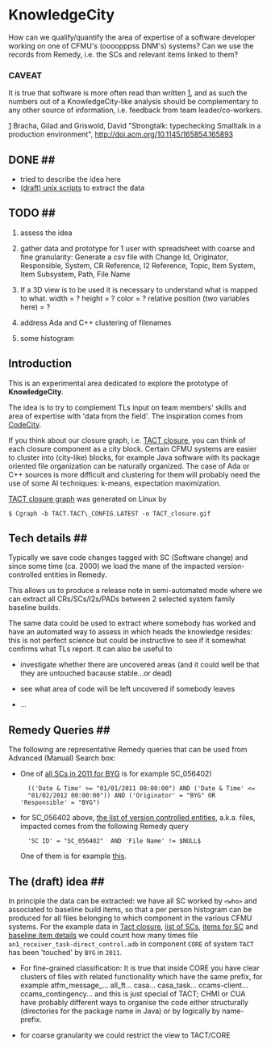 # KnowledgeCity #
How can we qualify/quantify the area of expertise of a software
developer working on one of CFMU's (oooopppss DNM's) systems?
Can we use the records from Remedy, i.e. the SCs and relevant items
linked to them?

### <a id="caveat"></a>CAVEAT ###
It is true that software is more often read than written [1],
and as such the numbers out of a KnowledgeCity-like analysis should be
complementary to any other source of information, i.e. feedback from
team leader/co-workers.

[1] Bracha, Gilad and Griswold, David
    "Strongtalk: typechecking Smalltalk in a production environment",
    http://doi.acm.org/10.1145/165854.165893

## <a id=""></a>DONE <a id="Done">##
* tried to describe the idea here
* [(draft) unix scripts][5] to extract the data

## <a id=""></a>TODO <a id="ToDo">##
1. assess the idea
2. gather data and prototype for 1 user with spreadsheet with coarse
and fine granularity:
Generate a csv file with Change Id, Originator, Responsible, System,
CR Reference, I2 Reference, Topic, Item System, Item Subsystem, Path,
File Name


3. If a 3D view is to be used it is necessary to understand what is mapped to what.
    width  = ?
    height = ?
    color  = ?
    relative position (two variables here) = ?
4. address Ada and C++ clustering of filenames
5. some histogram


## Introduction ##
This is an experimental area dedicated to explore the prototype of
**KnowledgeCity**.

The idea is to try to complement TLs input on team members' skills and
area of expertise with 'data from the field'.
The inspiration comes from [CodeCity][].

If you think about our closure graph, i.e. [TACT closure][1],
you can think of each closure component as a city block.
Certain CFMU systems are easier to cluster into (city-like) blocks,
for example Java software with its package oriented file organization
can be naturally organized. The case of Ada or C++ sources is more
difficult and clustering for them will probably need the use of some
AI techniques: k-means, expectation maximization.

[TACT closure graph][1] was generated on Linux by

    $ Cgraph -b TACT.TACT\_CONFIG.LATEST -o TACT_closure.gif

## Tech details <a id="Tech">##
Typically we save code changes tagged with SC (Software change) and
since some time (ca. 2000) we load the mane of the impacted
version-controlled entities in Remedy.

This allows us to produce a release note in semi-automated mode
where we can extract all CRs/SCs/I2s/PADs between 2 selected system
family baseline builds.

The same data could be used to extract where somebody has worked and
have an automated way to assess in which heads the knowledge resides:
this is not perfect science but could be instructive to see if it
somewhat confirms what TLs report.
It can also be useful to

 * investigate whether there are uncovered areas (and it could
   well be that they are untouched bacause stable...or dead)

 * see what area of code will be left uncovered if somebody leaves

 * ...

## Remedy Queries <a id='RemedyQueries'>##
The following are representative Remedy queries that can be used from
Advanced (Manual) Search box:

 * One of [all SCs in 2011 for BYG][2] is for example SC\_056402)

         (('Date & Time' >= "01/01/2011 00:00:00") AND ('Date & Time' <=
         "01/02/2012 00:00:00")) AND ('Originator' = "BYG" OR 'Responsible' = "BYG")

 * for SC\_056402 above, [the list of version controlled entities][3],
   a.k.a. files, impacted comes from the following Remedy query

         'SC ID' = "SC_056402"  AND 'File Name' != $NULL$
   One of them is for example [this][4].

## The (draft) idea <a id="Idea">##
In principle the data can be extracted: we have all SC worked by `<who>`
and associated to baseline build items, so that a per person histogram
can be produced for all files belonging to which component in the
various CFMU systems.
For the example data in [Tact closure][1], [list of SCs][2],
[items for SC][3] and [baseline item details][4] we could count
how many times file `an1_receiver_task-direct_control.adb`
in component `CORE` of system `TACT` has been 'touched' by `BYG` in
`2011`.

* For fine-grained classification:
  It is true that inside CORE you have clear clusters of files with
  related functionality which have the same prefix, for example
    atfm\_message\_...
    all\_ft...
    casa...
    casa\_task...
    ccams-client...
    ccams\_contingency...
  and this is just special of TACT; CHMI or CUA have probably different ways to
  organise the code either structurally (directories for the package name in Java)
  or by logically by name-prefix.

* for coarse granularity we could restrict the view to TACT/CORE


[1]:  TACT_closure.gif
      "a closure graph, i.e. latest TACT"
[2]: SoftwareChangeList.jpg
     "a list of  SCs"
[3]: BaselineItemList.jpg
     "baseline items list for an SC"
[4]: https://raw.github.com/espinielli/knowledgecity/master/BaselineItem.jpg
     "a baseline item"
[5]: scripts.html
     "knowledgecity scripts"
[CodeCity]:  http://www.inf.usi.ch/phd/wettel/codecity.html
             "CodeCity Home Page"
